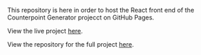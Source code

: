 This repository is here in order to host the React front end of the Counterpoint Generator projecct on GitHub Pages.  

View the live project [here](https://zalmankelber.github.io/Counterpoint-frontend).

View the repository for the full project [here](https://github.com/ZalmanKelber/CounterpointWebApp).